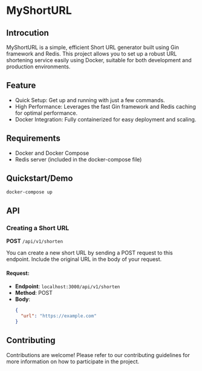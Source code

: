 # MyShortURL

## Introcution
MyShortURL is a simple, efficient Short URL generator built using Gin framework and Redis. This project allows you to set up a robust URL shortening service easily using Docker, suitable for both development and production environments.
## Feature
- Quick Setup: Get up and running with just a few commands.
- High Performance: Leverages the fast Gin framework and Redis caching for optimal performance.
- Docker Integration: Fully containerized for easy deployment and scaling.
## Requirements
- Docker and Docker Compose
- Redis server (included in the docker-compose file)

## Quickstart/Demo
```
docker-compose up
```

## API
### Creating a Short URL

**POST** `/api/v1/shorten`

You can create a new short URL by sending a POST request to this endpoint. Include the original URL in the body of your request.

#### Request:

- **Endpoint**: `localhost:3000/api/v1/shorten`
- **Method**: POST
- **Body**:
  ```json
  {
    "url": "https://example.com"
  }

## Contributing
Contributions are welcome! Please refer to our contributing guidelines for more information on how to participate in the project.